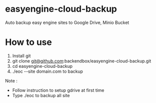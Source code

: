 # easyengine-cloud-backup
Auto backup easy engine sites to Google Drive, Minio Bucket

# How to use
1. Install git
2. git clone git@github.com:backendbox/easyengine-cloud-backup.git
3. cd easyengine-cloud-backup
4. ./eoc --site domain.com to backup

Note : 
+ Follow instruction to setup gdrive at first time
+ Type ./eoc to backup all site
